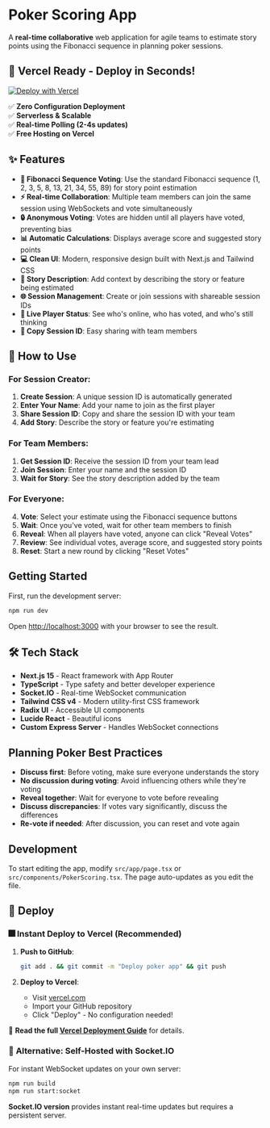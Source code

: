 # Poker Scoring App

A **real-time collaborative** web application for agile teams to estimate story points using the Fibonacci sequence in planning poker sessions.

## 🚀 **Vercel Ready** - Deploy in Seconds!

[![Deploy with Vercel](https://vercel.com/button)](https://vercel.com/new/clone?repository-url=https://github.com/yourusername/poker-scoring-app)

✅ **Zero Configuration Deployment**  
✅ **Serverless & Scalable**  
✅ **Real-time Polling (2-4s updates)**  
✅ **Free Hosting on Vercel**

## ✨ Features

- **🔢 Fibonacci Sequence Voting**: Use the standard Fibonacci sequence (1, 2, 3, 5, 8, 13, 21, 34, 55, 89) for story point estimation
- **⚡ Real-time Collaboration**: Multiple team members can join the same session using WebSockets and vote simultaneously
- **🔒 Anonymous Voting**: Votes are hidden until all players have voted, preventing bias
- **📊 Automatic Calculations**: Displays average score and suggested story points
- **💻 Clean UI**: Modern, responsive design built with Next.js and Tailwind CSS
- **📝 Story Description**: Add context by describing the story or feature being estimated
- **🌐 Session Management**: Create or join sessions with shareable session IDs
- **👥 Live Player Status**: See who's online, who has voted, and who's still thinking
- **📱 Copy Session ID**: Easy sharing with team members

## 🏁 How to Use

### For Session Creator:
1. **Create Session**: A unique session ID is automatically generated
2. **Enter Your Name**: Add your name to join as the first player
3. **Share Session ID**: Copy and share the session ID with your team
4. **Add Story**: Describe the story or feature you're estimating

### For Team Members:
1. **Get Session ID**: Receive the session ID from your team lead
2. **Join Session**: Enter your name and the session ID
3. **Wait for Story**: See the story description added by the team

### For Everyone:
4. **Vote**: Select your estimate using the Fibonacci sequence buttons
5. **Wait**: Once you've voted, wait for other team members to finish
6. **Reveal**: When all players have voted, anyone can click "Reveal Votes"
7. **Review**: See individual votes, average score, and suggested story points
8. **Reset**: Start a new round by clicking "Reset Votes"

## Getting Started

First, run the development server:

```bash
npm run dev
```

Open [http://localhost:3000](http://localhost:3000) with your browser to see the result.

## 🛠️ Tech Stack

- **Next.js 15** - React framework with App Router
- **TypeScript** - Type safety and better developer experience
- **Socket.IO** - Real-time WebSocket communication
- **Tailwind CSS v4** - Modern utility-first CSS framework
- **Radix UI** - Accessible UI components
- **Lucide React** - Beautiful icons
- **Custom Express Server** - Handles WebSocket connections

## Planning Poker Best Practices

- **Discuss first**: Before voting, make sure everyone understands the story
- **No discussion during voting**: Avoid influencing others while they're voting
- **Reveal together**: Wait for everyone to vote before revealing
- **Discuss discrepancies**: If votes vary significantly, discuss the differences
- **Re-vote if needed**: After discussion, you can reset and vote again

## Development

To start editing the app, modify `src/app/page.tsx` or `src/components/PokerScoring.tsx`. The page auto-updates as you edit the file.

## 🚀 Deploy

### 🎆 **Instant Deploy to Vercel** (Recommended)

1. **Push to GitHub**:
   ```bash
   git add . && git commit -m "Deploy poker app" && git push
   ```

2. **Deploy to Vercel**:
   - Visit [vercel.com](https://vercel.com)
   - Import your GitHub repository
   - Click "Deploy" - No configuration needed!

📝 **Read the full [Vercel Deployment Guide](./VERCEL_DEPLOYMENT.md)** for details.

### 🔌 **Alternative: Self-Hosted with Socket.IO**

For instant WebSocket updates on your own server:

```bash
npm run build
npm run start:socket
```

**Socket.IO version** provides instant real-time updates but requires a persistent server.
